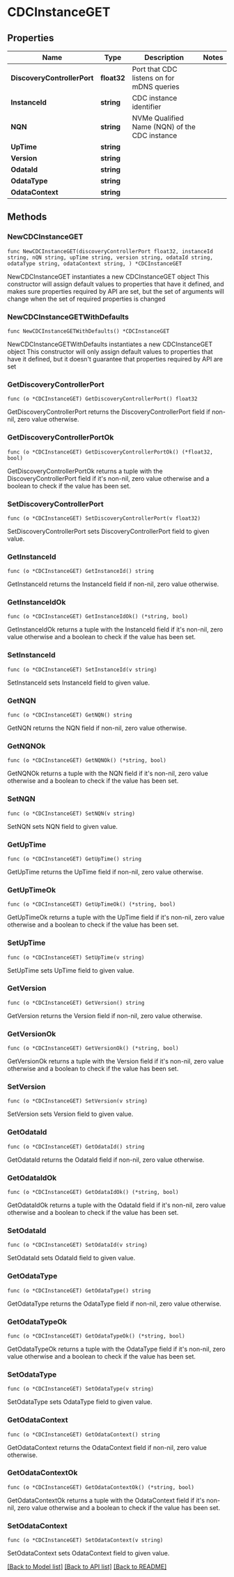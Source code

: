 # CDCInstanceGET

## Properties

Name | Type | Description | Notes
------------ | ------------- | ------------- | -------------
**DiscoveryControllerPort** | **float32** | Port that CDC listens on for mDNS queries | 
**InstanceId** | **string** | CDC instance identifier  | 
**NQN** | **string** | NVMe Qualified Name (NQN) of the CDC instance | 
**UpTime** | **string** |  | 
**Version** | **string** |  | 
**OdataId** | **string** |  | 
**OdataType** | **string** |  | 
**OdataContext** | **string** |  | 

## Methods

### NewCDCInstanceGET

`func NewCDCInstanceGET(discoveryControllerPort float32, instanceId string, nQN string, upTime string, version string, odataId string, odataType string, odataContext string, ) *CDCInstanceGET`

NewCDCInstanceGET instantiates a new CDCInstanceGET object
This constructor will assign default values to properties that have it defined,
and makes sure properties required by API are set, but the set of arguments
will change when the set of required properties is changed

### NewCDCInstanceGETWithDefaults

`func NewCDCInstanceGETWithDefaults() *CDCInstanceGET`

NewCDCInstanceGETWithDefaults instantiates a new CDCInstanceGET object
This constructor will only assign default values to properties that have it defined,
but it doesn't guarantee that properties required by API are set

### GetDiscoveryControllerPort

`func (o *CDCInstanceGET) GetDiscoveryControllerPort() float32`

GetDiscoveryControllerPort returns the DiscoveryControllerPort field if non-nil, zero value otherwise.

### GetDiscoveryControllerPortOk

`func (o *CDCInstanceGET) GetDiscoveryControllerPortOk() (*float32, bool)`

GetDiscoveryControllerPortOk returns a tuple with the DiscoveryControllerPort field if it's non-nil, zero value otherwise
and a boolean to check if the value has been set.

### SetDiscoveryControllerPort

`func (o *CDCInstanceGET) SetDiscoveryControllerPort(v float32)`

SetDiscoveryControllerPort sets DiscoveryControllerPort field to given value.


### GetInstanceId

`func (o *CDCInstanceGET) GetInstanceId() string`

GetInstanceId returns the InstanceId field if non-nil, zero value otherwise.

### GetInstanceIdOk

`func (o *CDCInstanceGET) GetInstanceIdOk() (*string, bool)`

GetInstanceIdOk returns a tuple with the InstanceId field if it's non-nil, zero value otherwise
and a boolean to check if the value has been set.

### SetInstanceId

`func (o *CDCInstanceGET) SetInstanceId(v string)`

SetInstanceId sets InstanceId field to given value.


### GetNQN

`func (o *CDCInstanceGET) GetNQN() string`

GetNQN returns the NQN field if non-nil, zero value otherwise.

### GetNQNOk

`func (o *CDCInstanceGET) GetNQNOk() (*string, bool)`

GetNQNOk returns a tuple with the NQN field if it's non-nil, zero value otherwise
and a boolean to check if the value has been set.

### SetNQN

`func (o *CDCInstanceGET) SetNQN(v string)`

SetNQN sets NQN field to given value.


### GetUpTime

`func (o *CDCInstanceGET) GetUpTime() string`

GetUpTime returns the UpTime field if non-nil, zero value otherwise.

### GetUpTimeOk

`func (o *CDCInstanceGET) GetUpTimeOk() (*string, bool)`

GetUpTimeOk returns a tuple with the UpTime field if it's non-nil, zero value otherwise
and a boolean to check if the value has been set.

### SetUpTime

`func (o *CDCInstanceGET) SetUpTime(v string)`

SetUpTime sets UpTime field to given value.


### GetVersion

`func (o *CDCInstanceGET) GetVersion() string`

GetVersion returns the Version field if non-nil, zero value otherwise.

### GetVersionOk

`func (o *CDCInstanceGET) GetVersionOk() (*string, bool)`

GetVersionOk returns a tuple with the Version field if it's non-nil, zero value otherwise
and a boolean to check if the value has been set.

### SetVersion

`func (o *CDCInstanceGET) SetVersion(v string)`

SetVersion sets Version field to given value.


### GetOdataId

`func (o *CDCInstanceGET) GetOdataId() string`

GetOdataId returns the OdataId field if non-nil, zero value otherwise.

### GetOdataIdOk

`func (o *CDCInstanceGET) GetOdataIdOk() (*string, bool)`

GetOdataIdOk returns a tuple with the OdataId field if it's non-nil, zero value otherwise
and a boolean to check if the value has been set.

### SetOdataId

`func (o *CDCInstanceGET) SetOdataId(v string)`

SetOdataId sets OdataId field to given value.


### GetOdataType

`func (o *CDCInstanceGET) GetOdataType() string`

GetOdataType returns the OdataType field if non-nil, zero value otherwise.

### GetOdataTypeOk

`func (o *CDCInstanceGET) GetOdataTypeOk() (*string, bool)`

GetOdataTypeOk returns a tuple with the OdataType field if it's non-nil, zero value otherwise
and a boolean to check if the value has been set.

### SetOdataType

`func (o *CDCInstanceGET) SetOdataType(v string)`

SetOdataType sets OdataType field to given value.


### GetOdataContext

`func (o *CDCInstanceGET) GetOdataContext() string`

GetOdataContext returns the OdataContext field if non-nil, zero value otherwise.

### GetOdataContextOk

`func (o *CDCInstanceGET) GetOdataContextOk() (*string, bool)`

GetOdataContextOk returns a tuple with the OdataContext field if it's non-nil, zero value otherwise
and a boolean to check if the value has been set.

### SetOdataContext

`func (o *CDCInstanceGET) SetOdataContext(v string)`

SetOdataContext sets OdataContext field to given value.



[[Back to Model list]](../README.md#documentation-for-models) [[Back to API list]](../README.md#documentation-for-api-endpoints) [[Back to README]](../README.md)


